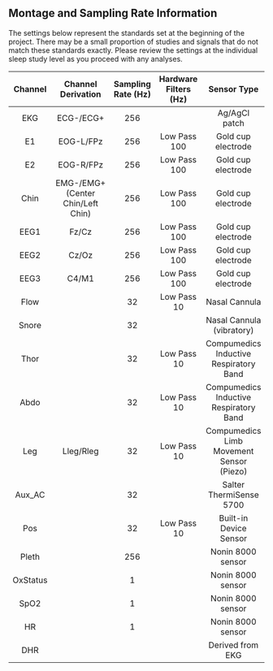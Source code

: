 ## Montage and Sampling Rate Information

The settings below represent the standards set at the beginning of the project. There may be a small proportion of studies and signals that do not match these standards exactly. Please review the settings at the individual sleep study level as you proceed with any analyses.

|  Channel   |        Channel Derivation         |  Sampling Rate (Hz)  |  Hardware Filters (Hz)  |              Sensor Type                 |
|:----------:|:---------------------------------:|:--------------------:|:-----------------------:|:----------------------------------------:|
| EKG        | ECG-/ECG+                         |  256                 |                         | Ag/AgCl patch                            |
| E1         | EOG-L/FPz                         |  256                 |  Low Pass 100           | Gold cup electrode                       |
| E2         | EOG-R/FPz                         |  256                 |  Low Pass 100           | Gold cup electrode                       |
| Chin       | EMG-/EMG+ (Center Chin/Left Chin) |  256                 |  Low Pass 100           | Gold cup electrode                       |
| EEG1       | Fz/Cz                             |  256                 |  Low Pass 100           | Gold cup electrode                       |
| EEG2       | Cz/Oz                             |  256                 |  Low Pass 100           | Gold cup electrode                       |
| EEG3       | C4/M1                             |  256                 |  Low Pass 100           | Gold cup electrode                       |
| Flow       |                                   |   32                 |  Low Pass 10            | Nasal Cannula                            |
| Snore      |                                   |   32                 |                         | Nasal Cannula (vibratory)                |
| Thor       |                                   |   32                 |  Low Pass 10            | Compumedics Inductive Respiratory Band   |
| Abdo       |                                   |   32                 |  Low Pass 10            | Compumedics Inductive Respiratory Band   |
| Leg        | Lleg/Rleg                         |   32                 |  Low Pass 10            | Compumedics Limb Movement Sensor (Piezo) |
| Aux_AC     |                                   |   32                 |                         | Salter ThermiSense 5700                  |
| Pos        |                                   |   32                 |  Low Pass 10            | Built-in Device Sensor                   |
| Pleth      |                                   |  256                 |                         | Nonin 8000 sensor                        |
| OxStatus   |                                   |    1                 |                         | Nonin 8000 sensor                        |
| SpO2       |                                   |    1                 |                         | Nonin 8000 sensor                        |
| HR         |                                   |    1                 |                         | Nonin 8000 sensor                        |
| DHR        |                                   |                      |                         | Derived from EKG                         |
